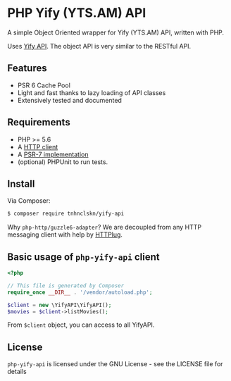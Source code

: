 # PHP Yify (YTS.AM) API

A simple Object Oriented wrapper for Yify (YTS.AM) API, written with PHP.

Uses [Yify API](https://yts.am/api). The object API is very similar to the RESTful API.

## Features

* PSR 6 Cache Pool
* Light and fast thanks to lazy loading of API classes
* Extensively tested and documented

## Requirements

* PHP >= 5.6
* A [HTTP client](https://packagist.org/providers/php-http/client-implementation)
* A [PSR-7 implementation](https://packagist.org/providers/psr/http-message-implementation)
* (optional) PHPUnit to run tests.

## Install

Via Composer:

```bash
$ composer require tnhnclskn/yify-api
```

Why `php-http/guzzle6-adapter`? We are decoupled from any HTTP messaging client with help by [HTTPlug](http://httplug.io/).

## Basic usage of `php-yify-api` client

```php
<?php

// This file is generated by Composer
require_once __DIR__ . '/vendor/autoload.php';

$client = new \YifyAPI\YifyAPI();
$movies = $client->listMovies();
```

From `$client` object, you can access to all YifyAPI.

## License

`php-yify-api` is licensed under the GNU License - see the LICENSE file for details
